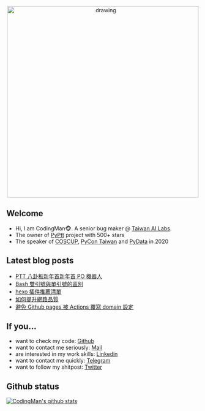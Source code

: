 <p align="center">
<img src="https://i.imgur.com/OMrWe1l.gif" alt="drawing" width="500" style="vertical-align:middle"/>
</p>

## Welcome
* Hi, I am CodingMan🐵. A senior bug maker @ [Taiwan AI Labs](https://ailabs.tw/).
* The owner of [PyPtt](https://github.com/PttCodingMan/PyPtt) project with 500+ stars
* The speaker of [COSCUP](https://coscup.org/2020/zh-TW/agenda/CFNNFA), [PyCon Taiwan](https://tw.pycon.org/2020/zh-hant/conference/talk/1124347947245371715/) and [PyData](https://pydata.org/taipei2020/program/talk-2/) in 2020

## Latest blog posts
<!-- BLOG-POST-LIST:START -->
- [PTT 八卦板新年首新年首 PO 機器人](https://pttcodingman.github.io/77fa/)
- [Bash 雙引號與單引號的區別](https://pttcodingman.github.io/4b74/)
- [hexo 插件推薦清單](https://pttcodingman.github.io/1b09/)
- [如何提升網路品質](https://pttcodingman.github.io/7324/)
- [避免 Github pages 被 Actions 覆寫 domain 設定](https://pttcodingman.github.io/5431/)
<!-- BLOG-POST-LIST:END -->

## If you...
* want to check my code: [Github](https://github.com/PttCodingMan)  
* want to contact me seriously: [Mail](mailto:pttcodingman@gmail.com)  
* are interested in my work skills: [Linkedin](https://www.linkedin.com/in/codingman/)  
* want to contact me quickly: [Telegram](https://t.me/PttCodingMan)  
* want to follow my shitpost: [Twitter](https://twitter.com/PttCodingMan)  

## Github status
[![CodingMan's github stats](https://github-readme-stats.vercel.app/api?username=PttCodingMan&count_private=true&theme=dark)](https://github.com/PttCodingMan)  
  
